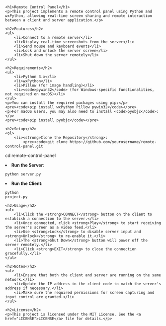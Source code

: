 
    <h1>Remote Control Panel</h1>
    <p>This project implements a remote control panel using Python and wxPython, allowing real-time screen sharing and remote interaction between a client and server application.</p>

    <h2>Features</h2>
    <ul>
        <li>Connect to a remote server</li>
        <li>Display real-time screenshots from the server</li>
        <li>Send mouse and keyboard events</li>
        <li>Lock and unlock the server screen</li>
        <li>Shut down the server remotely</li>
    </ul>

    <h2>Requirements</h2>
    <ul>
        <li>Python 3.x</li>
        <li>wxPython</li>
        <li>Pillow (for image handling)</li>
        <li><code>pywin32</code> (for Windows-specific functionalities, not required on macOS)</li>
    </ul>
    <p>You can install the required packages using pip:</p>
    <pre><code>pip install wxPython Pillow pywin32</code></pre>
    <p>For macOS users, you may also need to install <code>pyobjc</code>:</p>
    <pre><code>pip install pyobjc</code></pre>

    <h2>Setup</h2>
    <ol>
        <li><strong>Clone the Repository</strong>:
            <pre><code>git clone https://github.com/yourusername/remote-control-panel.git
cd remote-control-panel</code></pre>
        </li>
        <li><strong>Run the Server</strong>:
            <pre><code>python server.py</code></pre>
        </li>
        <li><strong>Run the Client</strong>:
            <pre><code>python project.py</code></pre>
        </li>
    </ol>

    <h2>Usage</h2>
    <ul>
        <li>Click the <strong>CONNECT</strong> button on the client to establish a connection to the server.</li>
        <li>Once connected, click <strong>Play</strong> to start receiving the server's screen as a video feed.</li>
        <li>Use <strong>Lock</strong> to disable server input and <strong>Unlock</strong> to re-enable it.</li>
        <li>The <strong>Shut Down</strong> button will power off the server remotely.</li>
        <li>Click <strong>EXIT</strong> to close the connection gracefully.</li>
    </ul>

    <h2>Notes</h2>
    <ul>
        <li>Ensure that both the client and server are running on the same network.</li>
        <li>Update the IP address in the client code to match the server's address if necessary.</li>
        <li>Make sure the required permissions for screen capturing and input control are granted.</li>
    </ul>

    <h2>License</h2>
    <p>This project is licensed under the MIT License. See the <a href="LICENSE">LICENSE</a> file for details.</p>
</body>
</html>
